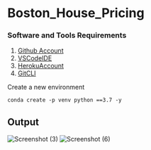 # Boston_House_Pricing


### Software and Tools Requirements

1. [Github Account](https://github.com)
2. [VSCodeIDE](https://code.visualstudio.com/)
3. [HerokuAccount](https://heroku.com)
4. [GitCLI](https://git-scm.com/book/en/v2/Getting-Started-The-Command-Line)

Create a new environment

```
conda create -p venv python ==3.7 -y

```

## Output

![Screenshot (3)](https://user-images.githubusercontent.com/68710115/218002077-25036700-ec64-4262-ad8f-53449f716f37.png)
![Screenshot (6)](https://user-images.githubusercontent.com/68710115/218002096-2a9ff497-d8f7-4dc6-98bd-12d6ce45ac37.png)



